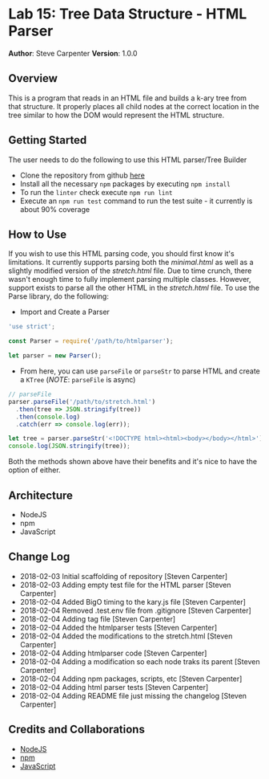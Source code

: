 # Lab 15: Tree Data Structure - HTML Parser

**Author**: Steve Carpenter
**Version**: 1.0.0

## Overview
This is a program that reads in an HTML file and builds a k-ary tree from that
structure. It properly places all child nodes at the correct location in the
tree similar to how the DOM would represent the HTML structure.

## Getting Started
The user needs to do the following to use this HTML parser/Tree Builder
- Clone the repository from github [here](https://github.com/stevegcarpenter/15-k-ary-trees)
- Install all the necessary `npm` packages by executing `npm install`
- To run the `linter` check execute `npm run lint`
- Execute an `npm run test` command to run the test suite - it currently is about 90% coverage

## How to Use
If you wish to use this HTML parsing code, you should first know it's
limitations. It currently supports parsing both the _minimal.html_ as well as a
slightly modified version of the _stretch.html_ file. Due to time crunch, there
wasn't enough time to fully implement parsing multiple classes. However,
support exists to parse all the other HTML in the _stretch.html_ file. To use
the Parse library, do the following:

- Import and Create a Parser
```js
'use strict';

const Parser = require('/path/to/htmlparser');

let parser = new Parser();
```

- From here, you can use `parseFile` or `parseStr` to parse HTML and create a `KTree` (_NOTE_: `parseFile` is async)
```js
// parseFile
parser.parseFile('/path/to/stretch.html')
  .then(tree => JSON.stringify(tree))
  .then(console.log)
  .catch(err => console.log(err));
```

```js
let tree = parser.parseStr('<!DOCTYPE html><html><body></body></html>');
console.log(JSON.stringify(tree));
```

Both the methods shown above have their benefits and it's nice to have the option of either.


## Architecture
- NodeJS
- npm
- JavaScript

## Change Log
- 2018-02-03 Initial scaffolding of repository [Steven Carpenter]
- 2018-02-03 Adding empty test file for the HTML parser [Steven Carpenter]
- 2018-02-04 Added BigO timing to the kary.js file [Steven Carpenter]
- 2018-02-04 Removed .test.env file from .gitignore [Steven Carpenter]
- 2018-02-04 Adding tag file [Steven Carpenter]
- 2018-02-04 Added the htmlparser tests [Steven Carpenter]
- 2018-02-04 Added the modifications to the stretch.html [Steven Carpenter]
- 2018-02-04 Adding htmlparser code [Steven Carpenter]
- 2018-02-04 Adding a modification so each node traks its parent [Steven Carpenter]
- 2018-02-04 Adding npm packages, scripts, etc [Steven Carpenter]
- 2018-02-04 Adding html parser tests [Steven Carpenter]
- 2018-02-04 Adding README file just missing the changelog [Steven Carpenter]

## Credits and Collaborations
- [NodeJS](https://nodejs.org)
- [npm](https://www.npmjs.com/)
- [JavaScript](https://www.javascript.com/)
